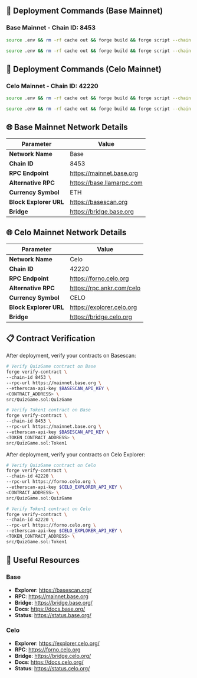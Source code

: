 ## 🚀 Deployment Commands (Base Mainnet)

### Base Mainnet - Chain ID: 8453

```bash
source .env && rm -rf cache out && forge build && forge script --chain 8453 script/QuizGame.s.sol:QuizGameScript --rpc-url https://mainnet.base.org --broadcast -vvvv --private-key ${PRIVATE_KEY}
```

```bash
source .env && rm -rf cache out && forge build && forge script --chain 8453 script/QuizGame.s.sol:QuizGameScript --rpc-url https://mainnet.base.org --broadcast -vvvv --private-key ${PRIVATE_KEY} --slow --batch-size 1
```

## 🚀 Deployment Commands (Celo Mainnet)

### Celo Mainnet - Chain ID: 42220

```bash
source .env && rm -rf cache out && forge build && forge script --chain 42220 script/QuizGame.s.sol:QuizGameScript --rpc-url https://forno.celo.org --broadcast -vvvv --private-key ${PRIVATE_KEY}
```

```bash
source .env && rm -rf cache out && forge build && forge script --chain 42220 script/QuizGame.s.sol:QuizGameScript --rpc-url https://forno.celo.org --broadcast -vvvv --private-key ${PRIVATE_KEY} --slow --batch-size 1
```

## 🌐 Base Mainnet Network Details

| Parameter | Value |
|-----------|-------|
| **Network Name** | Base |
| **Chain ID** | 8453 |
| **RPC Endpoint** | https://mainnet.base.org |
| **Alternative RPC** | https://base.llamarpc.com |
| **Currency Symbol** | ETH |
| **Block Explorer URL** | https://basescan.org |
| **Bridge** | https://bridge.base.org |

## 🌐 Celo Mainnet Network Details

| Parameter | Value |
|-----------|-------|
| **Network Name** | Celo |
| **Chain ID** | 42220 |
| **RPC Endpoint** | https://forno.celo.org |
| **Alternative RPC** | https://rpc.ankr.com/celo |
| **Currency Symbol** | CELO |
| **Block Explorer URL** | https://explorer.celo.org |
| **Bridge** | https://bridge.celo.org |

## 📋 Contract Verification

After deployment, verify your contracts on Basescan:

```bash
# Verify QuizGame contract on Base
forge verify-contract \
--chain-id 8453 \
--rpc-url https://mainnet.base.org \
--etherscan-api-key $BASESCAN_API_KEY \
<CONTRACT_ADDRESS> \
src/QuizGame.sol:QuizGame

# Verify Token1 contract on Base
forge verify-contract \
--chain-id 8453 \
--rpc-url https://mainnet.base.org \
--etherscan-api-key $BASESCAN_API_KEY \
<TOKEN_CONTRACT_ADDRESS> \
src/QuizGame.sol:Token1
```

After deployment, verify your contracts on Celo Explorer:

```bash
# Verify QuizGame contract on Celo
forge verify-contract \
--chain-id 42220 \
--rpc-url https://forno.celo.org \
--etherscan-api-key $CELO_EXPLORER_API_KEY \
<CONTRACT_ADDRESS> \
src/QuizGame.sol:QuizGame

# Verify Token1 contract on Celo
forge verify-contract \
--chain-id 42220 \
--rpc-url https://forno.celo.org \
--etherscan-api-key $CELO_EXPLORER_API_KEY \
<TOKEN_CONTRACT_ADDRESS> \
src/QuizGame.sol:Token1
```

## 🔗 Useful Resources

### Base
- **Explorer**: https://basescan.org/
- **RPC**: https://mainnet.base.org
- **Bridge**: https://bridge.base.org/
- **Docs**: https://docs.base.org/
- **Status**: https://status.base.org/

### Celo
- **Explorer**: https://explorer.celo.org/
- **RPC**: https://forno.celo.org
- **Bridge**: https://bridge.celo.org/
- **Docs**: https://docs.celo.org/
- **Status**: https://status.celo.org/
